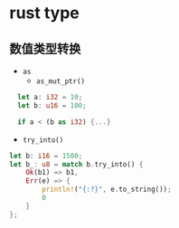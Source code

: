 # rust type


## 数值类型转换

+ `as`
    + `as_mut_ptr()`
```rust
  let a: i32 = 10;
  let b: u16 = 100;

  if a < (b as i32) {...}
```

+ `try_into()`

```rust
let b: i16 = 1500;
let b_: u8 = match b.try_into() {
    Ok(b1) => b1,
    Err(e) => {
        println!("{:?}", e.to_string());
        0
    }
};
```